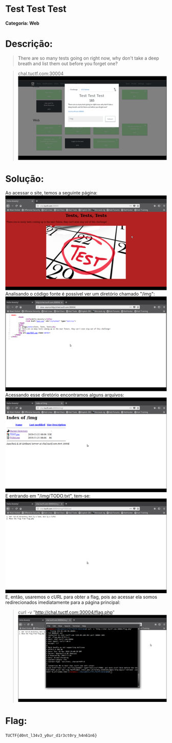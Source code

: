# Test Test Test

**Categoria: Web**

# Descrição:
>There are so many tests going on right now, why don't take a deep breath and list them out before you forget one?

>chal.tuctf.com:30004
![TestTestTest - Chall](test0.png)

# Solução:
Ao acessar o site, temos a seguinte página:
![TestTestTest - Página Web](test1.png)
Analisando o código fonte é possível ver um diretório chamado "/img":
![TestTestTest - Código Fonte](test2.png)
Acessando esse diretório encontramos alguns arquivos:
![TestTestTest - Diretório img](test3.png)
E entrando em "/img/TODO.txt", tem-se:
![TestTestTest - TODO.txt](test4.png)
E, então, usaremos o cURL para obter a flag, pois ao acessar ela somos redirecionados imediatamente para a página principal:
>curl -v "http://chal.tuctf.com:30004/flag.php"
![TestTestTest - cURL](test5.png)

# Flag:
```TUCTF{d0nt_l34v3_y0ur_d1r3ct0ry_h4n61n6}```
